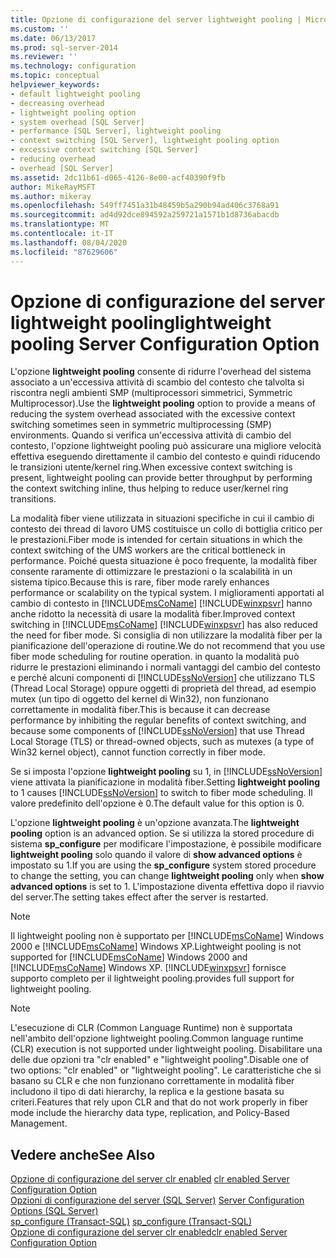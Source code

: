 ```yaml
---
title: Opzione di configurazione del server lightweight pooling | Microsoft Docs
ms.custom: ''
ms.date: 06/13/2017
ms.prod: sql-server-2014
ms.reviewer: ''
ms.technology: configuration
ms.topic: conceptual
helpviewer_keywords:
- default lightweight pooling
- decreasing overhead
- lightweight pooling option
- system overhead [SQL Server]
- performance [SQL Server], lightweight pooling
- context switching [SQL Server], lightweight pooling option
- excessive context switching [SQL Server]
- reducing overhead
- overhead [SQL Server]
ms.assetid: 2dc11b61-d065-4126-8e00-acf40390f9fb
author: MikeRayMSFT
ms.author: mikeray
ms.openlocfilehash: 549ff7451a31b48459b5a290b94ad406c3768a91
ms.sourcegitcommit: ad4d92dce894592a259721a1571b1d8736abacdb
ms.translationtype: MT
ms.contentlocale: it-IT
ms.lasthandoff: 08/04/2020
ms.locfileid: "87629606"
---
```

# <a name="lightweight-pooling-server-configuration-option"></a><span data-ttu-id="6331e-102">Opzione di configurazione del server lightweight pooling</span><span class="sxs-lookup"><span data-stu-id="6331e-102">lightweight pooling Server Configuration Option</span></span>
  <span data-ttu-id="6331e-103">L'opzione **lightweight pooling** consente di ridurre l'overhead del sistema associato a un'eccessiva attività di scambio del contesto che talvolta si riscontra negli ambienti SMP (multiprocessori simmetrici, Symmetric Multiprocessor).</span><span class="sxs-lookup"><span data-stu-id="6331e-103">Use the **lightweight pooling** option to provide a means of reducing the system overhead associated with the excessive context switching sometimes seen in symmetric multiprocessing (SMP) environments.</span></span> <span data-ttu-id="6331e-104">Quando si verifica un'eccessiva attività di cambio del contesto, l'opzione lightweight pooling può assicurare una migliore velocità effettiva eseguendo direttamente il cambio del contesto e quindi riducendo le transizioni utente/kernel ring.</span><span class="sxs-lookup"><span data-stu-id="6331e-104">When excessive context switching is present, lightweight pooling can provide better throughput by performing the context switching inline, thus helping to reduce user/kernel ring transitions.</span></span>  
  
 <span data-ttu-id="6331e-105">La modalità fiber viene utilizzata in situazioni specifiche in cui il cambio di contesto dei thread di lavoro UMS costituisce un collo di bottiglia critico per le prestazioni.</span><span class="sxs-lookup"><span data-stu-id="6331e-105">Fiber mode is intended for certain situations in which the context switching of the UMS workers are the critical bottleneck in performance.</span></span> <span data-ttu-id="6331e-106">Poiché questa situazione è poco frequente, la modalità fiber consente raramente di ottimizzare le prestazioni o la scalabilità in un sistema tipico.</span><span class="sxs-lookup"><span data-stu-id="6331e-106">Because this is rare, fiber mode rarely enhances performance or scalability on the typical system.</span></span> <span data-ttu-id="6331e-107">I miglioramenti apportati al cambio di contesto in [!INCLUDE[msCoName](../../includes/msconame-md.md)] [!INCLUDE[winxpsvr](../../includes/winxpsvr-md.md)] hanno anche ridotto la necessità di usare la modalità fiber.</span><span class="sxs-lookup"><span data-stu-id="6331e-107">Improved context switching in [!INCLUDE[msCoName](../../includes/msconame-md.md)] [!INCLUDE[winxpsvr](../../includes/winxpsvr-md.md)] has also reduced the need for fiber mode.</span></span> <span data-ttu-id="6331e-108">Si consiglia di non utilizzare la modalità fiber per la pianificazione dell'operazione di routine.</span><span class="sxs-lookup"><span data-stu-id="6331e-108">We do not recommend that you use fiber mode scheduling for routine operation.</span></span> <span data-ttu-id="6331e-109">in quanto la modalità può ridurre le prestazioni eliminando i normali vantaggi del cambio del contesto e perché alcuni componenti di [!INCLUDE[ssNoVersion](../../includes/ssnoversion-md.md)] che utilizzano TLS (Thread Local Storage) oppure oggetti di proprietà del thread, ad esempio mutex (un tipo di oggetto del kernel di Win32), non funzionano correttamente in modalità fiber.</span><span class="sxs-lookup"><span data-stu-id="6331e-109">This is because it can decrease performance by inhibiting the regular benefits of context switching, and because some components of [!INCLUDE[ssNoVersion](../../includes/ssnoversion-md.md)] that use Thread Local Storage (TLS) or thread-owned objects, such as mutexes (a type of Win32 kernel object), cannot function correctly in fiber mode.</span></span>  
  
 <span data-ttu-id="6331e-110">Se si imposta l'opzione **lightweight pooling** su 1, in [!INCLUDE[ssNoVersion](../../includes/ssnoversion-md.md)] viene attivata la pianificazione in modalità fiber.</span><span class="sxs-lookup"><span data-stu-id="6331e-110">Setting **lightweight pooling** to 1 causes [!INCLUDE[ssNoVersion](../../includes/ssnoversion-md.md)] to switch to fiber mode scheduling.</span></span> <span data-ttu-id="6331e-111">Il valore predefinito dell'opzione è 0.</span><span class="sxs-lookup"><span data-stu-id="6331e-111">The default value for this option is 0.</span></span>  
  
 <span data-ttu-id="6331e-112">L'opzione **lightweight pooling** è un'opzione avanzata.</span><span class="sxs-lookup"><span data-stu-id="6331e-112">The **lightweight pooling** option is an advanced option.</span></span> <span data-ttu-id="6331e-113">Se si utilizza la stored procedure di sistema **sp_configure** per modificare l'impostazione, è possibile modificare **lightweight pooling** solo quando il valore di **show advanced options** è impostato su 1.</span><span class="sxs-lookup"><span data-stu-id="6331e-113">If you are using the **sp_configure** system stored procedure to change the setting, you can change **lightweight pooling** only when **show advanced options** is set to 1.</span></span> <span data-ttu-id="6331e-114">L'impostazione diventa effettiva dopo il riavvio del server.</span><span class="sxs-lookup"><span data-stu-id="6331e-114">The setting takes effect after the server is restarted.</span></span>  
  
> [!NOTE]  
>  <span data-ttu-id="6331e-115">Il lightweight pooling non è supportato per [!INCLUDE[msCoName](../../includes/msconame-md.md)] Windows 2000 e [!INCLUDE[msCoName](../../includes/msconame-md.md)] Windows XP.</span><span class="sxs-lookup"><span data-stu-id="6331e-115">Lightweight pooling is not supported for [!INCLUDE[msCoName](../../includes/msconame-md.md)] Windows 2000 and [!INCLUDE[msCoName](../../includes/msconame-md.md)] Windows XP.</span></span> [!INCLUDE[winxpsvr](../../includes/winxpsvr-md.md)] <span data-ttu-id="6331e-116">fornisce supporto completo per il lightweight pooling.</span><span class="sxs-lookup"><span data-stu-id="6331e-116">provides full support for lightweight pooling.</span></span>  
  
> [!NOTE]  
>  <span data-ttu-id="6331e-117">L'esecuzione di CLR (Common Language Runtime) non è supportata nell'ambito dell'opzione lightweight pooling.</span><span class="sxs-lookup"><span data-stu-id="6331e-117">Common language runtime (CLR) execution is not supported under lightweight pooling.</span></span> <span data-ttu-id="6331e-118">Disabilitare una delle due opzioni tra "clr enabled" e "lightweight pooling".</span><span class="sxs-lookup"><span data-stu-id="6331e-118">Disable one of two options: "clr enabled" or "lightweight pooling".</span></span> <span data-ttu-id="6331e-119">Le caratteristiche che si basano su CLR e che non funzionano correttamente in modalità fiber includono il tipo di dati hierarchy, la replica e la gestione basata su criteri.</span><span class="sxs-lookup"><span data-stu-id="6331e-119">Features that rely upon CLR and that do not work properly in fiber mode include the hierarchy data type, replication, and Policy-Based Management.</span></span>  
  
## <a name="see-also"></a><span data-ttu-id="6331e-120">Vedere anche</span><span class="sxs-lookup"><span data-stu-id="6331e-120">See Also</span></span>  
 <span data-ttu-id="6331e-121">[Opzione di configurazione del server clr enabled](clr-enabled-server-configuration-option.md) </span><span class="sxs-lookup"><span data-stu-id="6331e-121">[clr enabled Server Configuration Option](clr-enabled-server-configuration-option.md) </span></span>  
 <span data-ttu-id="6331e-122">[Opzioni di configurazione del server &#40;SQL Server&#41;](server-configuration-options-sql-server.md) </span><span class="sxs-lookup"><span data-stu-id="6331e-122">[Server Configuration Options &#40;SQL Server&#41;](server-configuration-options-sql-server.md) </span></span>  
 <span data-ttu-id="6331e-123">[sp_configure &#40;Transact-SQL&#41;](/sql/relational-databases/system-stored-procedures/sp-configure-transact-sql) </span><span class="sxs-lookup"><span data-stu-id="6331e-123">[sp_configure &#40;Transact-SQL&#41;](/sql/relational-databases/system-stored-procedures/sp-configure-transact-sql) </span></span>  
 [<span data-ttu-id="6331e-124">Opzione di configurazione del server clr enabled</span><span class="sxs-lookup"><span data-stu-id="6331e-124">clr enabled Server Configuration Option</span></span>](clr-enabled-server-configuration-option.md)  
  
  
